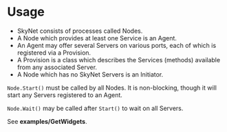 # Usage

* SkyNet consists of processes called Nodes.
* A Node which provides at least one Service is an Agent.
* An Agent may offer several Servers on various ports,
  each of which is registered via a Provision.
* A Provision is a class which describes the Services (methods)
  available from any associated Server.
* A Node which has no SkyNet Servers is an Initiator.

`Node.Start()` must be called by all Nodes. It is non-blocking,
though it will start any Servers registered to an Agent.

`Node.Wait()` may be called after `Start()` to wait on all Servers.

See **examples/GetWidgets**.
